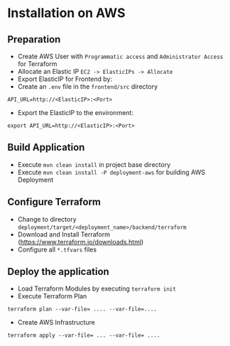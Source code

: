 # Installation on AWS

## Preparation
* Create AWS User with `Programmatic access` and `Administrator Access` for Terraform
* Allocate an Elastic IP `EC2 -> ElasticIPs -> Allocate`
* Export ElasticIP for Frontend by:
 * Create an `.env` file in the `frontend/src` directory
 ```
 API_URL=http://<ElasticIP>:<Port>
 ```

 * Export the ElasticIP to the environment:
 ```
 export API_URL=http://<ElasticIP>:<Port>
 ```

## Build Application
* Execute `mvn clean install` in project base directory
* Execute `mvn clean install -P deployment-aws` for building AWS Deployment

## Configure Terraform
* Change to directory `deployment/target/<deployment_name>/backend/terraform`
* Download and Install Terraform (https://www.terraform.io/downloads.html)
* Configure all `*.tfvars` files

## Deploy the application
* Load Terraform Modules by executing `terraform init`
* Execute Terraform Plan
```
terraform plan --var-file= .... --var-file=....
```
* Create AWS Infrastructure
```
terraform apply --var-file= ... --var-file= ....
```
